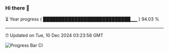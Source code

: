 ### Hi there 👋

⏳ Year progress { ████████████████████████████▁▁ } 94.03 %

---

⏰ Updated on Tue, 10 Dec 2024 03:23:58 GMT

![Progress Bar CI](https://github.com/IshwaranRudhara/GIT-ACTION/workflows/Progress%20Bar%20CI/badge.svg)
